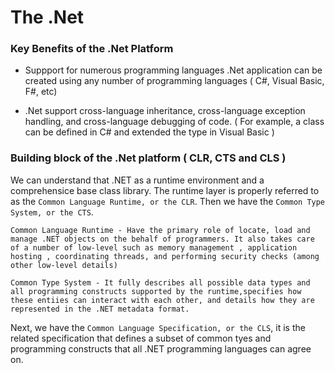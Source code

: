 # The .Net




### Key Benefits of the .Net Platform
- Suppport for numerous programming languages
	.Net application can be created using any number of programming languages ( C#, Visual Basic, F#, etc)
	
- .Net support cross-language inheritance, cross-language exception handling, and cross-language debugging of code. ( For example, a class can be defined in C# and extended the type in Visual Basic )

 ### Building block of the .Net platform ( CLR, CTS and CLS )

We can understand that .NET as a runtime environment and a comprehensice base class library. The runtime layer is properly referred to as the `Common Language Runtime, or the CLR`.
Then we have the `Common Type System, or the CTS`.

```
Common Language Runtime - Have the primary role of locate, load and manage .NET objects on the behalf of programmers. It also takes care of a number of low-level such as memory management , application hosting , coordinating threads, and performing security checks (among other low-level details)

Common Type System - It fully describes all possible data types and all programming constructs supported by the runtime,specifies how these entiies can interact with each other, and details how they are represented in the .NET metadata format. 

```

Next, we have the `Common Language Specification, or the CLS`, it is the related specification that defines a subset of common tyes and programming constructs that all .NET programming languages can agree on. 

